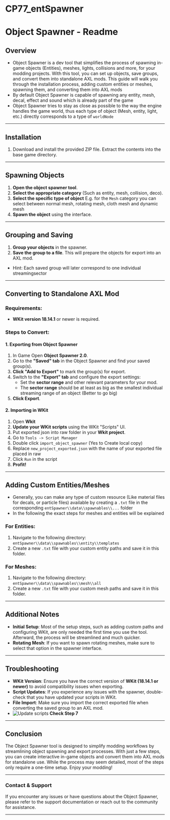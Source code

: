 # CP77_entSpawner

# Object Spawner - Readme

## Overview

- Object Spawner is a dev tool that simplifies the process of spawning in-game objects (Entities), meshes, lights, collisions and more, for your modding projects. With this tool, you can set up objects, save groups, and convert them into standalone AXL mods. This guide will walk you through the installation process, adding custom entities or meshes, spawning them, and converting them into AXL mods
- By default Object Spawner is capable of spawning any entity, mesh, decal, effect and sound which is already part of the game
- Object Spawner tries to stay as close as possible to the way the engine handles the game world, thus each type of object (Mesh, entity, light, etc.) directly corresponds to a type of `worldNode`

---

## Installation

1. Download and install the provided ZIP file. Extract the contents into the base game directory.

---

## Spawning Objects

1. **Open the object spawner tool**.
2. **Select the appropriate category** (Such as entity, mesh, collision, deco).
3. **Select the specific type of object** E.g. for the `Mesh` category you can select between normal mesh, rotating mesh, cloth mesh and dynamic mesh
4. **Spawn the object** using the interface.

---

## Grouping and Saving

1. **Group your objects** in the spawner.
2. **Save the group to a file**. This will prepare the objects for export into an AXL mod.
- Hint: Each saved group will later correspond to one individual streamingsector

---

## Converting to Standalone AXL Mod

### Requirements:

- **WKit version 18.14.1** or newer is required.

### Steps to Convert:

#### 1. Exporting from Object Spawner
1. In Game Open **Object Spawner 2.0**.
2. Go to the **"Saved" tab** in the Object Spawner and find your saved group(s).
3. **Click "Add to Export"** to mark the group(s) for export.
4. Switch to the **"Export" tab** and configure the export settings:
   - Set the **sector range** and other relevant parameters for your mod.
   - The **sector range** should be at least as big as the smallest individual streaming range of an object (Better to go big)
5. **Click Export**.

#### 2. Importing in WKit
1. Open **Wkit**
2. **Update your WKit scripts** using the WKit "Scripts" UI.
3. Put exported json into raw folder in your **Wkit project**.
4. Go to `Tools -> Script Manager`
5. Double click `import_object_spawner` (Yes to Create local copy)
6. Replace `new_project_exported.json` with the name of your exported file placed in raw
7. Click `Run` in the script
8. **Profit!**

---

## Adding Custom Entities/Meshes

- Generally, you can make any type of custom resource (Like material files for decals, or particle files) available by creating a `.txt` file in the corresponding `entSpawner\\data\\spawnables\\...` folder
- In the following the exact steps for meshes and entities will be explained

### For Entities:

1. Navigate to the following directory:  
   `entSpawner\\data\\spawnables\\entity\\templates`
2. Create a new `.txt` file with your custom entity paths and save it in this folder.

### For Meshes:

1. Navigate to the following directory:  
   `entSpawner\\data\\spawnables\\mesh\\all`
2. Create a new `.txt` file with your custom mesh paths and save it in this folder.

---

## Additional Notes

- **Initial Setup**: Most of the setup steps, such as adding custom paths and configuring WKit, are only needed the first time you use the tool. Afterward, the process will be streamlined and much quicker.
- **Rotating Mesh**: If you want to spawn rotating meshes, make sure to select that option in the spawner interface.

---

## Troubleshooting

- **WKit Version**: Ensure you have the correct version of **WKit (18.14.1 or newer)** to avoid compatibility issues when exporting.
- **Script Updates**: If you experience any issues with the spawner, double-check that you have updated your scripts in WKit.
- **File Import**: Make sure you import the correct exported file when converting the saved group to an AXL mod.
- ![Update scripts](https://snipboard.io/pAOlYn.jpg) **Check Step 7**

---

## Conclusion

The Object Spawner tool is designed to simplify modding workflows by streamlining object spawning and export processes. With just a few steps, you can create interactive in-game objects and convert them into AXL mods for standalone use. While the process may seem detailed, most of the steps only require a one-time setup. Enjoy your modding!

---

### Contact & Support

If you encounter any issues or have questions about the Object Spawner, please refer to the support documentation or reach out to the community for assistance.

---
